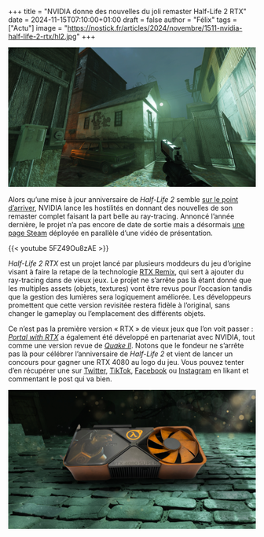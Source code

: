 +++
title = "NVIDIA donne des nouvelles du joli remaster Half-Life 2 RTX"
date = 2024-11-15T07:10:00+01:00
draft = false
author = "Félix"
tags = ["Actu"]
image = "https://nostick.fr/articles/2024/novembre/1511-nvidia-half-life-2-rtx/hl2.jpg"
+++

![Half-Life 2 RTX](hl2.jpg "") 

Alors qu’une mise à jour anniversaire de *Half-Life 2* semble [sur le point d’arriver](https://nostick.fr/articles/2024/novembre/0711-valve-anniversaire-hl2/), NVIDIA lance les hostilités en donnant des nouvelles de son remaster complet faisant la part belle au ray-tracing. Annoncé l’année dernière, le projet n’a pas encore de date de sortie mais a désormais [une page Steam](https://store.steampowered.com/app/2477290/HalfLife_2_RTX/) déployée en parallèle d’une vidéo de présentation.

{{< youtube 5FZ49Ou8zAE >}} 

*Half-Life 2 RTX* est un projet lancé par plusieurs moddeurs du jeu d’origine visant à faire la retape de la technologie [RTX Remix](https://www.nvidia.com/fr-fr/geforce/rtx-remix/), qui sert à ajouter du ray-tracing dans de vieux jeux. Le projet ne s’arrête pas là étant donné que les multiples assets (objets, textures) vont être revus pour l’occasion tandis que la gestion des lumières sera logiquement améliorée. Les développeurs promettent que cette version revisitée restera fidèle à l’original, sans changer le gameplay ou l’emplacement des différents objets. 

Ce n’est pas la première version « RTX » de vieux jeux que l’on voit passer : *[Portal with RTX](https://store.steampowered.com/app/2012840/Portal_with_RTX/)* a également été développé en partenariat avec NVIDIA, tout comme une version revue de *[Quake II](https://store.steampowered.com/app/1089130/Quake_II_RTX/)*. Notons que le fondeur ne s’arrête pas là pour célébrer l’anniversaire de *Half-Life 2* et vient de lancer un concours pour gagner une RTX 4080 au logo du jeu. Vous pouvez tenter d’en récupérer une sur [Twitter](https://x.com/NVIDIAGeForce), [TikTok](https://www.tiktok.com/@nvidiageforce?lang=en), [Facebook](https://www.facebook.com/NVIDIAGeForce/) ou [Instagram](https://www.instagram.com/nvidiageforce/?hl=en) en likant et commentant le post qui va bien. 

![Le GPU 4080 au logo HL2](hl24080.jpg "") 
